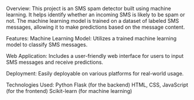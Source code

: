 Overview:
This project is an SMS spam detector built using machine learning. It helps identify whether an incoming SMS is likely to be spam or not.
The machine learning model is trained on a dataset of labeled SMS messages, allowing it to make predictions based on the message content.

Features:
Machine Learning Model: Utilizes a trained machine learning model to classify SMS messages.

Web Application: Includes a user-friendly web interface for users to input SMS messages and receive predictions.

Deployment: Easily deployable on various platforms for real-world usage.

Technologies Used:
Python
Flask (for the backend)
HTML, CSS, JavaScript (for the frontend)
Scikit-learn (for machine learning)
